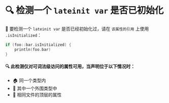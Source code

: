 # 🔍 检测一个 `lateinit var` 是否已初始化

🧐 要检测一个 `lateinit var` 是否已经初始化过，请在 `该属性的引用` 上使用 `.isInitialized`：

```kotlin
if (foo::bar.isInitialized) {
    println(foo.bar)
}
```

#### 🔍 此检测仅对可词法级访问的属性可用，当声明位于以下情况时：
* 🏠 同一个类型内
* 🌳 其中一个外围类型中
* 📄 相同文件的顶层的属性
